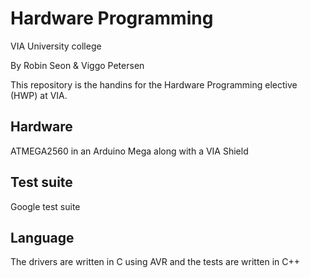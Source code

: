 # Hardware Programming
VIA University college


By Robin Seon & Viggo Petersen


This repository is the handins for the Hardware Programming elective (HWP) at VIA.

## Hardware
ATMEGA2560 in an Arduino Mega along with a VIA Shield

## Test suite
Google test suite

## Language
The drivers are written in C using AVR and the tests are written in C++
